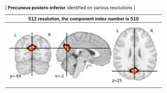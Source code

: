 


| **Precuneus postero-inferior** identified on various resolutions |

| 512 resolution, the component index number is 510|  
|:---:|  
| ![Component 512](../512/final/510.jpg "From component 512: Precuneus postero-inferior") |